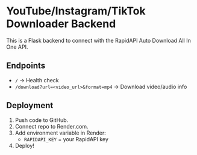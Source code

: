 # YouTube/Instagram/TikTok Downloader Backend

This is a Flask backend to connect with the RapidAPI Auto Download All In One API.

## Endpoints

- `/` → Health check
- `/download?url=<video_url>&format=mp4` → Download video/audio info

## Deployment

1. Push code to GitHub.
2. Connect repo to Render.com.
3. Add environment variable in Render:
   - `RAPIDAPI_KEY` = your RapidAPI key
4. Deploy!

